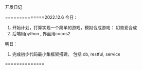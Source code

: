 开发日记

==============2022.12.6
今日：
1. 开始计划，打算实现一个简单的游戏，模拟合成游戏： 幻兽爱合成
2. 后端用python , 界面用cocos2 

明日：
1. 完成初步代码最小集框架搭建， 包括 db, restful, service

==============
